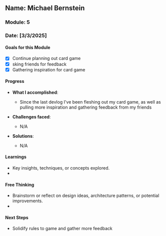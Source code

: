 <!-- Markdown Docs: https://docs.github.com/en/get-started/writing-on-github/getting-started-with-writing-and-formatting-on-github/basic-writing-and-formatting-syntax -->
## Name: Michael Bernstein
### Module: 5

<!-- Repeat the below as needed-->
### Date: [3/3/2025]

#### Goals for this Module
<!-- Example Template (include the brackets to make a checklist, fill them in as appropriate -->
- [x] Continue planning out card game
- [x] sking friends for feedback
- [x] Gathering inspiration for card game

#### Progress
- **What I accomplished**:
  - Since the last devlog I've been fleshing out my card game, as well as pulling more inspiration and gathering feedback from my friends
  
- **Challenges faced**:
  - N/A
    
- **Solutions**:
  - N/A

#### Learnings
- Key insights, techniques, or concepts explored.
-  <!--Your entry here or N/A if not applicable for this entry-->

#### Free Thinking
- Brainstorm or reflect on design ideas, architecture patterns, or potential improvements.
-  <!--Your entry here or N/A if not applicable for this entry-->
<!--

- Example prompts:
  - "What if the player interactions were asynchronous instead of real-time?"
  - "How could ECS improve performance in this system?"
  - "Does my current design support scalability? How can it improve?"
  
-->

#### Next Steps
- Solidify rules to game and gather more feedback
